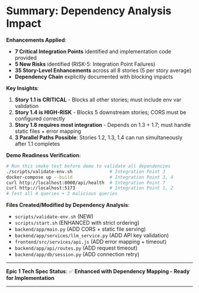 # Summary: Dependency Analysis Impact

**Enhancements Applied**:
- **7 Critical Integration Points** identified and implementation code provided
- **5 New Risks** identified (RISK-5: Integration Point Failures)
- **35 Story-Level Enhancements** across all 8 stories (5 per story average)
- **Dependency Chain** explicitly documented with blocking impacts

**Key Insights**:
1. **Story 1.1 is CRITICAL** - Blocks all other stories; must include env var validation
2. **Story 1.4 is HIGH-RISK** - Blocks 5 downstream stories; CORS must be configured correctly
3. **Story 1.8 requires most integration** - Depends on 1.3 + 1.7; must handle static files + error mapping
4. **3 Parallel Paths Possible**: Stories 1.2, 1.3, 1.4 can run simultaneously after 1.1 completes

**Demo Readiness Verification**:
```bash
# Run this smoke test before demo to validate all dependencies
./scripts/validate-env.sh              # Integration Point 3
docker-compose up --build              # Integration Point 3, 4
curl http://localhost:8000/api/health  # Integration Point 7
curl http://localhost:5173             # Integration Point 1, 2
# Test all 4 queries + 3 malicious queries
```

**Files Created/Modified by Dependency Analysis**:
- `scripts/validate-env.sh` (NEW)
- `scripts/start.sh` (ENHANCED with strict ordering)
- `backend/app/main.py` (ADD CORS + static file serving)
- `backend/app/services/llm_service.py` (ADD API key validation)
- `frontend/src/services/api.js` (ADD error mapping + timeout)
- `backend/app/api/routes.py` (ADD request timeout)
- `backend/app/db/session.py` (ADD connection retry)

---

**Epic 1 Tech Spec Status**: ✅ **Enhanced with Dependency Mapping - Ready for Implementation**

---
